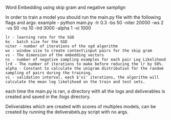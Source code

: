Word Embedding using skip gram and negative samplign

In order to train a model you should run the main.py file with the following flags and args:
	example - python main.py -lr 0.3 -bs 50 -niter 20000 -ws 2 -vs 50 -ns 10 -lrd 3000 -alpha 1 -vi 1000

	lr - learning rate for the SGD
	bs - batch size for the SGD
	niter - number of iterations of the sgd algorithm
	ws - window size to create context\input pairs for the skip gram
	vs - The dimension of the embedding vectors
	ns - number of negative sampling examples for each pair Log Likelihood
	lrd - The number of iterations to make before reducing the lr by 50%.
	alpha - Constant to calculate the unigram distribution for the random sampling of pairs during the training.
	vi - validation interval. each $'vi' iterations, the algorithm will calculate the mean log likelihood on the train and test sets.

each time the main.py is ran, a directory with all the logs and deliverables is created and saved in the /logs directory.

Deliverables which are created with scores of multiples models, can be created by running the deliverabels.py script with no args.

